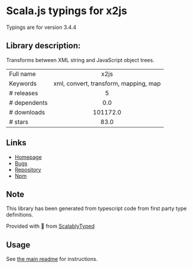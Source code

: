 
# Scala.js typings for x2js

Typings are for version 3.4.4

## Library description:
Transforms between XML string and JavaScript object trees.

|                    |                 |
| ------------------ | :-------------: |
| Full name          | x2js |
| Keywords           | xml, convert, transform, mapping, map |
| # releases         | 5 |
| # dependents       | 0.0 |
| # downloads        | 101172.0 |
| # stars            | 83.0 |

## Links
- [Homepage](https://github.com/x2js/x2js#readme)
- [Bugs](https://github.com/x2js/x2js/issues)
- [Repository](https://github.com/x2js/x2js)
- [Npm](https://www.npmjs.com/package/x2js)
    


## Note
This library has been generated from typescript code from first party type definitions.

Provided with :purple_heart: from [ScalablyTyped](https://github.com/oyvindberg/ScalablyTyped)

## Usage
See [the main readme](../../readme.md) for instructions.


